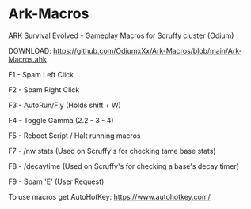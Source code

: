 # Ark-Macros

ARK Survival Evolved - Gameplay Macros for Scruffy cluster (Odium)

DOWNLOAD: https://github.com/OdiumxXx/Ark-Macros/blob/main/Ark-Macros.ahk



F1  - Spam Left Click

F2  - Spam Right Click

F3  - AutoRun/Fly (Holds shift + W)

F4  - Toggle Gamma (2.2 - 3 - 4)

F5  - Reboot Script / Halt running macros

F7  - /nw stats (Used on Scruffy's for checking tame base stats)

F8  - /decaytime (Used on Scruffy's for checking a base's decay timer)

F9  - Spam 'E' (User Request)


To use macros get AutoHotKey: https://www.autohotkey.com/

